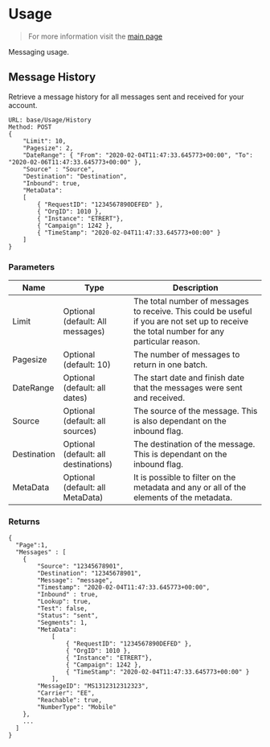 # Usage

> For more information visit the [main page](../README.md)

Messaging usage.

## Message History
Retrieve a message history for all messages sent and received for your account.
```
URL: base/Usage/History
Method: POST
{
    "Limit": 10,
    "Pagesize": 2,
    "DateRange": { "From": "2020-02-04T11:47:33.645773+00:00", "To": "2020-02-06T11:47:33.645773+00:00" },
    "Source" : "Source",
    "Destination": "Destination",
    "Inbound": true,
    "MetaData": 
    [
        { "RequestID": "1234567890DEFED" },
        { "OrgID": 1010 },
        { "Instance": "ETRERT"},
        { "Campaign": 1242 },
        { "TimeStamp": "2020-02-04T11:47:33.645773+00:00" }
    ]
}
```

### Parameters

Name | Type | Description
---- | ---- | -----------
Limit | Optional (default: All messages) | The total number of messages to receive. This could be useful if you are not set up to receive the total number for any particular reason.
Pagesize | Optional (default: 10) | The number of messages to return in one batch.
DateRange | Optional (default: all dates) | The start date and finish date that the messages were sent and received.
Source | Optional (default: all sources) | The source of the message. This is also dependant on the inbound flag.
Destination | Optional (default: all destinations) | The destination of the message. This is dependant on the inbound flag.
MetaData | Optional (default: all MetaData) | It is possible to filter on the metadata and any or all of the elements of the metadata.

### Returns

```
{
  "Page":1,
  "Messages" : [
    {
        "Source": "12345678901",
        "Destination": "12345678901",
        "Message": "message",
        "Timestamp": "2020-02-04T11:47:33.645773+00:00",
        "Inbound" : true,
        "Lookup": true,
        "Test": false,
        "Status": "sent",
        "Segments": 1,
        "MetaData": 
            [
                { "RequestID": "1234567890DEFED" },
                { "OrgID": 1010 },
                { "Instance": "ETRERT"},
                { "Campaign": 1242 },
                { "TimeStamp": "2020-02-04T11:47:33.645773+00:00" }
            ],
        "MessageID": "MS1312312312323",
        "Carrier": "EE",
        "Reachable": true,
        "NumberType": "Mobile"    
    },
    ...
  ]
}

```